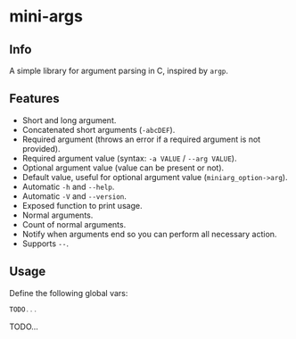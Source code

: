# mini-args

## Info

A simple library for argument parsing in C, inspired by `argp`.

## Features

- Short and long argument.
- Concatenated short arguments (`-abcDEF`).
- Required argument (throws an error if a required argument is not provided).
- Required argument value (syntax: `-a VALUE` / `--arg VALUE`).
- Optional argument value (value can be present or not).
- Default value, useful for optional argument value (`miniarg_option->arg`).
- Automatic `-h` and `--help`.
- Automatic `-V` and `--version`.
- Exposed function to print usage.
- Normal arguments.
- Count of normal arguments.
- Notify when arguments end so you can perform all necessary action.
- Supports `--`.

## Usage

Define the following global vars:
```c
TODO...
```

TODO...

